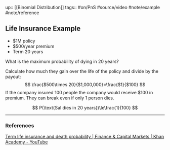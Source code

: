 up:: [[Binomial Distribution]]
tags:: #on/PnS #source/video #note/example #note/reference  

## Life Insurance Example


- $1M policy
- $500/year premium
- Term 20 years

What is the maximum probability of dying in 20 years?

Calculate how much they gain over the life of the policy and divide by the payout:
$$
\frac{$500\times 20}{$1,000,000}=\frac{$1}{$100}
$$
If the company insured 100 people the company would receive $100 in premium. They can break even if only 1 person dies.

$$
P(\text{Sal dies in 20 years})\le\frac{1}{100}
$$

---
### References


[Term life insurance and death probability | Finance & Capital Markets | Khan Academy - YouTube](https://www.youtube.com/watch?v=NSSoMafbBqQ&list=PLSQl0a2vh4HCLjAoORNwUJLWi5ovMjbax&index=10)